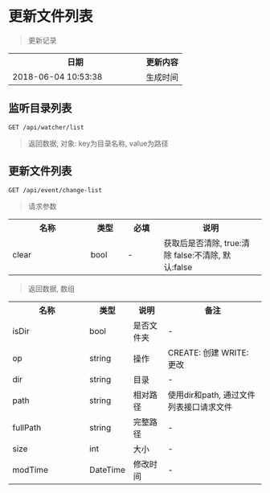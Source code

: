 # 更新文件列表

> 更新记录

<table>
    <tr>
        <th style="width:250px;">日期</th>
        <th>更新内容</th>
    </tr>
    <tr>
        <td>2018-06-04 10:53:38</td>
        <td>生成时间</td>
    </tr>
</table>

## 监听目录列表

```
GET /api/watcher/list
```

> 返回数据, 对象: key为目录名称, value为路径

## 更新文件列表

```
GET /api/event/change-list
```

>请求参数
<table>
    <tr>
        <th style="width:150px;">名称</th>
        <th style="width:60px;">类型</th>
        <th style="width:60px;">必填</th>
        <th style="width:200px;">说明</th>
    </tr>
    <tr>
        <td>clear</td>
        <td>bool</td>
        <td>-</td>
        <td>获取后是否清除, true:清除 false:不清除, 默认:false</td>
    </tr>
</table>

> 返回数据, 数组
<table>
    <tr>
        <th style="width:150px;">名称</th>
        <th style="width:60px;">类型</th>
        <th style="width:60px;">说明</th>
        <th style="width:200px;">备注</th>
    </tr>
    <tr>
        <td>isDir</td>
        <td>bool</td>
        <td>是否文件夹</td>
        <td>-</td>
    </tr>
    <tr>
        <td>op</td>
        <td>string</td>
        <td>操作</td>
        <td>CREATE: 创建 WRITE: 更改</td>
    </tr>
    <tr>
        <td>dir</td>
        <td>string</td>
        <td>目录</td>
        <td>-</td>
    </tr>
    <tr>
        <td>path</td>
        <td>string</td>
        <td>相对路径</td>
        <td>使用dir和path, 通过文件列表接口请求文件</td>
    </tr>
    <tr>
        <td>fullPath</td>
        <td>string</td>
        <td>完整路径</td>
        <td>-</td>
    </tr>
    <tr>
        <td>size</td>
        <td>int</td>
        <td>大小</td>
        <td>-</td>
    </tr>
    <tr>
        <td>modTime</td>
        <td>DateTime</td>
        <td>修改时间</td>
        <td>-</td>
    </tr>
</table>

